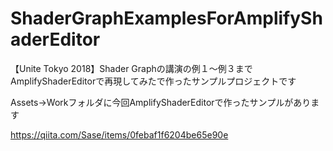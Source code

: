 # ShaderGraphExamplesForAmplifyShaderEditor
【Unite Tokyo 2018】Shader Graphの講演の例１〜例３までAmplifyShaderEditorで再現してみたで作ったサンプルプロジェクトです

Assets->Workフォルダに今回AmplifyShaderEditorで作ったサンプルがあります

https://qiita.com/Sase/items/0febaf1f6204be65e90e

